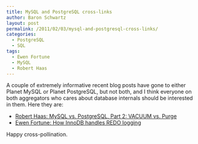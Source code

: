 ```yaml
---
title: MySQL and PostgreSQL cross-links
author: Baron Schwartz
layout: post
permalink: /2011/02/03/mysql-and-postgresql-cross-links/
categories:
  - PostgreSQL
  - SQL
tags:
  - Ewen Fortune
  - MySQL
  - Robert Haas
---
```

A couple of extremely informative recent blog posts have gone to either Planet MySQL or Planet PostgreSQL, but not both, and I think everyone on both aggregators who cares about database internals should be interested in them. Here they are:

*   [Robert Haas: MySQL vs. PostgreSQL, Part 2: VACUUM vs. Purge ][1]
*   [Ewen Fortune: How InnoDB handles REDO logging][2]

Happy cross-pollination.

 [1]: http://rhaas.blogspot.com/2011/02/mysql-vs-postgresql-part-2-vacuum-vs.html
 [2]: http://www.mysqlperformanceblog.com/2011/02/03/how-innodb-handles-redo-logging/